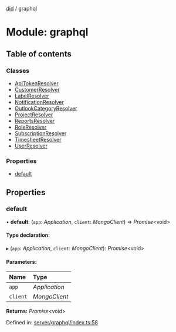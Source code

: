 [did](../README.md) / graphql

# Module: graphql

## Table of contents

### Classes

- [ApiTokenResolver](../classes/graphql.apitokenresolver.md)
- [CustomerResolver](../classes/graphql.customerresolver.md)
- [LabelResolver](../classes/graphql.labelresolver.md)
- [NotificationResolver](../classes/graphql.notificationresolver.md)
- [OutlookCategoryResolver](../classes/graphql.outlookcategoryresolver.md)
- [ProjectResolver](../classes/graphql.projectresolver.md)
- [ReportsResolver](../classes/graphql.reportsresolver.md)
- [RoleResolver](../classes/graphql.roleresolver.md)
- [SubscriptionResolver](../classes/graphql.subscriptionresolver.md)
- [TimesheetResolver](../classes/graphql.timesheetresolver.md)
- [UserResolver](../classes/graphql.userresolver.md)

### Properties

- [default](graphql.md#default)

## Properties

### default

• **default**: (`app`: *Application*, `client`: *MongoClient*) => *Promise*<void\>

#### Type declaration:

▸ (`app`: *Application*, `client`: *MongoClient*): *Promise*<void\>

#### Parameters:

Name | Type |
:------ | :------ |
`app` | *Application* |
`client` | *MongoClient* |

**Returns:** *Promise*<void\>

Defined in: [server/graphql/index.ts:58](https://github.com/Puzzlepart/did/blob/50d5d352/server/graphql/index.ts#L58)

